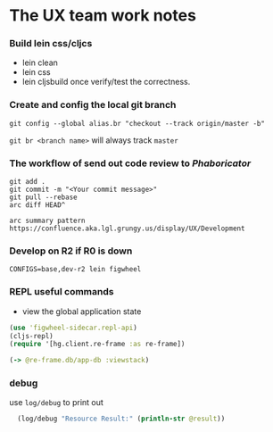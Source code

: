 # The UX team work notes

### Build lein css/cljcs
- lein clean
- lein css
- lein cljsbuild once
verify/test the correctness.

### Create and config the local git branch 
`git config --global alias.br "checkout --track origin/master -b"`

`git br <branch name>` will always track `master`

### The workflow of send out code review to *Phaboricator* 
```git
git add .
git commit -m "<Your commit message>"
git pull --rebase
arc diff HEAD^

arc summary pattern
https://confluence.aka.lgl.grungy.us/display/UX/Development
```
### Develop on R2 if R0 is down
`CONFIGS=base,dev-r2 lein figwheel`

### REPL useful commands
- view the global application state
```clj
(use 'figwheel-sidecar.repl-api)
(cljs-repl)
(require '[hg.client.re-frame :as re-frame])

(-> @re-frame.db/app-db :viewstack)
```

### debug 
use `log/debug` to print out
```clj
  (log/debug "Resource Result:" (println-str @result))
```
